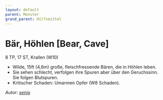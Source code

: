 ```yaml
---
layout: default
parent: Monster
grand_parent: Hilfsmittel
---
```


# Bär, Höhlen [Bear, Cave]
8 TP, 17 ST, Krallen (W10)
- Wilde, 15ft (4,6m) große, fleischfressende Bären, die in Höhlen leben.
- Sie sehen schlecht, verfolgen ihre Spuren aber über den Geruchssinn. Sie folgen Blutspuren.
- Kritischer Schaden: Umarmen Opfer (W8 Schaden).

*Autor: [xenio](https://xenioinabottle.blogspot.com)*
